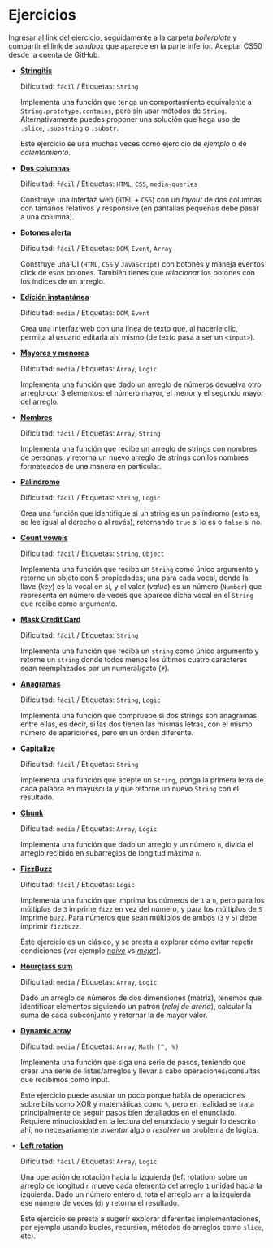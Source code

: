 # Ejercicios

Ingresar al link del ejercicio, seguidamente a la carpeta _boilerplate_ y compartir el link de _sandbox_ que aparece en la parte inferior. 
Aceptar CS50 desde la cuenta de GitHub. 

- [**Stringitis**](./01-stringitis)

  Dificultad: `fácil` / Etiquetas: `String`

  Implementa una función que tenga un comportamiento equivalente a
  `String.prototype.contains`, pero sin usar métodos de `String`.
  Alternativamente puedes proponer una solución que haga uso de `.slice`,
  `.substring` o `.substr`.

  Este ejercicio se usa muchas veces como ejercicio de _ejemplo_ o de
  _calentamiento_.

- [**Dos columnas**](./02-dos-columnas)

  Dificultad: `fácil` / Etiquetas: `HTML`, `CSS`, `media-queries`

  Construye una interfaz web (`HTML` + `CSS`) con un _layout_ de dos columnas
  con tamaños relativos y responsive (en pantallas pequeñas debe pasar a una
  columna).

- [**Botones alerta**](./03-botones-alerta)

  Dificultad: `fácil` / Etiquetas: `DOM`, `Event`, `Array`

  Construye una UI (`HTML`, `CSS` y `JavaScript`) con botones y maneja eventos
  click de esos botones. También tienes que _relacionar_ los botones con los
  índices de un arreglo.

- [**Edición instantánea**](./04-edicion-instantanea)

  Dificultad: `media` / Etiquetas: `DOM`, `Event`

  Crea una interfaz web con una línea de texto que, al hacerle clic, permita al
  usuario editarla ahí mismo (de texto pasa a ser un `<input>`).

- [**Mayores y menores**](./05-mayores-menores)

  Dificultad: `media` / Etiquetas: `Array`, `Logic`

  Implementa una función que dado un arreglo de números devuelva otro arreglo
  con 3 elementos: el número mayor, el menor y el segundo mayor del arreglo.

- [**Nombres**](./06-nombres)

  Dificultad: `fácil` / Etiquetas: `Array`, `String`

  Implementa una función que recibe un arreglo de strings con nombres de
  personas, y retorna un nuevo arreglo de strings con los nombres formateados de
  una manera en particular.

- [**Palíndromo**](./07-palindrome)

  Dificultad: `fácil` / Etiquetas: `String`, `Logic`

  Crea una función que identifique si un string es un palíndromo (esto es, se
  lee igual al derecho o al revés), retornando `true` si lo es o `false` si no.

- [**Count vowels**](./08-count-vowels)

  Dificultad: `fácil` / Etiquetas: `String`, `Object`

  Implementa una función que reciba un `String` como único argumento y retorne
  un objeto con 5 propiedades; una para cada vocal, donde la llave (_key_) es la
  vocal en sí, y el valor (_value_) es un número (`Number`) que representa en
  número de veces que aparece dicha vocal en el `String` que recibe como
  argumento.

- [**Mask Credit Card**](./09-mask-credit-card)

  Dificultad: `fácil` / Etiquetas: `String`

  Implementa una función que reciba un `string` como único argumento y retorne
  un `string` donde todos menos los últimos cuatro caracteres sean reemplazados
  por un numeral/gato (`#`).

- [**Anagramas**](./10-anagrams)

  Dificultad: `fácil` / Etiquetas: `String`, `Logic`

  Implementa una función que compruebe si dos strings son anagramas entre ellas,
  es decir, si las dos tienen las mismas letras, con el mismo número de
  apariciones, pero en un orden diferente.

- [**Capitalize**](./11-capitalize)

  Dificultad: `fácil` / Etiquetas: `String`

  Implementa una función que acepte un `String`, ponga la primera letra de cada
  palabra en mayúscula y que retorne un nuevo `String` con el resultado.

- [**Chunk**](./12-chunk)

  Dificultad: `media` / Etiquetas: `Array`, `Logic`

  Implementa una función que dado un arreglo y un número `n`, divida el arreglo
  recibido en subarreglos de longitud máxima `n`.

- [**FizzBuzz**](./13-fizzbuzz)

  Dificultad: `fácil` / Etiquetas: `Logic`

  Implementa una función que imprima los números de `1` a `n`, pero para los
  múltiplos de `3` imprime `fizz` en vez del número, y para los múltiplos de `5`
  imprime `buzz`. Para números que sean múltiplos de ambos (`3` y `5`) debe
  imprimir `fizzbuzz`.

  Este ejercicio es un clásico, y se presta a explorar cómo evitar repetir
  condiciones (ver ejemplo
  [_naive_](./13-fizzbuzz/solutions/fizzbuzz-naive.js) vs
  [_mejor_](./13-fizzbuzz/solutions/fizzbuzz-better.js)).

- [**Hourglass sum**](./14-hour-glass)

  Dificultad: `media` / Etiquetas: `Array`, `Logic`

  Dado un arreglo de números de dos dimensiones (matriz), tenemos que
  identificar elementos siguiendo un patrón (_reloj de arena_), calcular la suma
  de cada subconjunto y retornar la de mayor valor.

- [**Dynamic array**](./15-dynamic-array)

  Dificultad: `media` / Etiquetas: `Array`, `Math (^, %)`

  Implementa una función que siga una serie de pasos, teniendo que crear una
  serie de listas/arreglos y llevar a cabo operaciones/consultas que recibimos
  como input.

  Este ejercicio puede asustar un poco porque habla de operaciones sobre bits
  como XOR y matemáticas como `%`, pero en realidad se trata principalmente de
  seguir pasos bien detallados en el enunciado. Requiere minuciosidad en la
  lectura del enunciado y seguir lo descrito ahí, no necesariamente _inventar_
  algo o _resolver_ un problema de lógica.

- [**Left rotation**](./16-left-rotation)

  Dificultad: `fácil` / Etiquetas: `Array`, `Logic`

  Una operación de rotación hacia la izquierda (left rotation) sobre un arreglo
  de longitud `n` mueve cada elemento del arreglo `1` unidad hacia la izquierda.
  Dado un número entero `d`, rota el arreglo `arr` a la izquierda ese número de
  veces (`d`) y retorna el resultado.

  Este ejercicio se presta a sugerir explorar diferentes implementaciones, por
  ejemplo usando bucles, recursión, métodos de arreglos como `slice`, etc).
